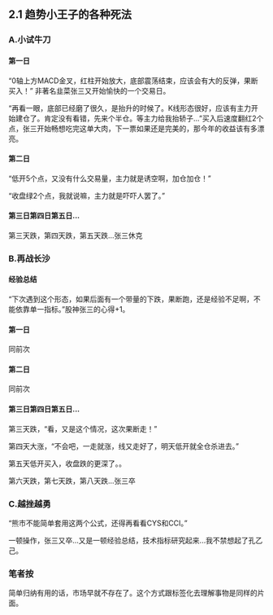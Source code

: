 ## 2.1 趋势小王子的各种死法

### A.小试牛刀
#### 第一日
“0轴上方MACD金叉，红柱开始放大，底部震荡结束，应该会有大的反弹，果断买入！” 非著名韭菜张三又开始愉快的一个交易日。

“再看一眼，底部已经磨了很久，是抬升的时候了。K线形态很好，应该有主力开始建仓了。肯定没有看错，先来个半仓。等主力给我抬轿子...”买入后速度翻红2个点，张三开始畅想吃完这单大肉，下一票如果还是完美的，那今年的收益该有多漂亮。

#### 第二日
“低开5个点，又没有什么交易量，主力就是诱空啊，加仓加仓！”

“收盘绿2个点，我就说嘛，主力就是吓吓人罢了。”

#### 第三日第四日第五日...
第三天跌，第四天跌，第五天跌...张三休克

### B.再战长沙
#### 经验总结
“下次遇到这个形态，如果后面有一个带量的下跌，果断跑，还是经验不足啊，不能依靠单一指标。”股神张三的心得+1。

#### 第一日
同前次

#### 第二日
同前次

#### 第三日第四日第五日...
第三天跌，“看，又是这个情况，这次果断走！”

第四天大涨，“不会吧，一走就涨，线又走好了，明天低开就全仓杀进去。”

第五天低开买入，收盘跌的更深了。。

第六天跌，第七天跌，第八天跌...张三卒

### C.越挫越勇
“熊市不能简单套用这两个公式，还得再看看CYS和CCI。”

一顿操作，张三又卒...又是一顿经验总结，技术指标研究起来...我不禁想起了孔乙己。

### 笔者按
简单归纳有用的话，市场早就不存在了。这个方式跟标签化去理解事物是同样的片面。

